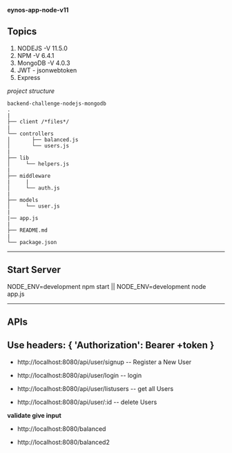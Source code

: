 **eynos-app-node-v11**

## Topics

1. NODEJS -V 11.5.0
2. NPM -V 6.4.1
3. MongoDB -V 4.0.3
4. JWT - jsonwebtoken
5. Express

*project structure*

```
backend-challenge-nodejs-mongodb
.
|
├── client /*files*/
|
└── controllers
│       ├── balanced.js
│       └── users.js          
|
├── lib
│     └── helpers.js
|
├── middleware
|     |
│     └── auth.js
|
├── models
│     └── user.js
|
|── app.js
|
├── README.md
|
└── package.json

```
---

## Start Server

 NODE_ENV=development npm start || NODE_ENV=development node app.js



---

## APIs
## Use headers: { 'Authorization':  Bearer +token }

  * http://localhost:8080/api/user/signup -- Register a New User

  * http://localhost:8080/api/user/login -- login

  * http://localhost:8080/api/user/listusers -- get all Users

  * http://localhost:8080/api/user/:id --  delete Users

  **validate give input**

  * http://localhost:8080/balanced

  * http://localhost:8080/balanced2

